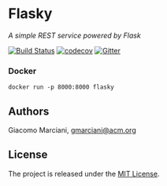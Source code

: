 # Flasky

*A simple REST service powered by Flask*

[![Build Status](https://travis-ci.org/gmarciani/flasky.svg?branch=master)](https://travis-ci.org/gmarciani/flasky)
[![codecov](https://codecov.io/gh/gmarciani/flasky/branch/master/graph/badge.svg)](https://codecov.io/gh/gmarciani/flasky)
[![Gitter](https://badges.gitter.im/gmarciani-flasky/community.svg)](https://gitter.im/gmarciani-flasky/community?utm_source=badge&utm_medium=badge&utm_campaign=pr-badge)

### Docker
```
docker run -p 8000:8000 flasky
```


## Authors
Giacomo Marciani, [gmarciani@acm.org](mailto:gmarciani@acm.org)


## License
The project is released under the [MIT License](https://opensource.org/licenses/MIT).
